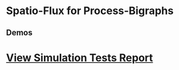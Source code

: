 # Spatio-Flux for Process-Bigraphs

## Demos
# [View Simulation Tests Report](https://vivarium-collective.github.io/spatio-flux/report/index.html)

[//]: # (* [Build COMETS]&#40;https://vivarium-collective.github.io/spatio-flux/demo/build_comets.html&#41;)
